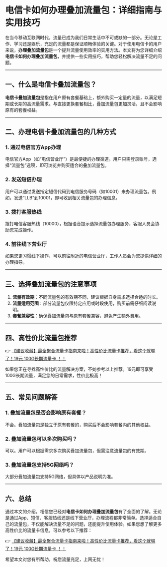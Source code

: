 # 电信卡如何办理叠加流量包：详细指南与实用技巧

在当今移动互联网时代，流量已成为我们日常生活中不可或缺的一部分。无论是工作、学习还是娱乐，充足的流量都是保证顺畅体验的关键。对于使用电信卡的用户来说，**办理叠加流量包**是一个提升流量使用效率的实用方法。本文将为您详细介绍**电信卡如何办理叠加流量包**，并提供一些实用技巧，帮助您轻松解决流量不足的问题。

---

## 一、什么是电信卡叠加流量包？

**电信卡叠加流量包**是指在用户原有套餐基础上，额外购买一定量的流量，以满足短期或长期的高流量需求。与直接更换套餐相比，叠加流量包更加灵活，且不会影响原有的套餐权益。

---

## 二、办理电信卡叠加流量包的几种方式

### 1. 通过电信官方App办理
电信官方App（如“电信营业厅”）是最便捷的办理渠道。用户只需登录账号，选择“流量包”选项，即可浏览并购买适合的叠加流量包。

### 2. 发送短信办理
用户可以通过发送指定短信代码到电信服务号码（如10001）来办理流量包。例如，发送“LLB”到10001，即可收到相关流量包的办理信息。

### 3. 拨打客服热线
拨打电信客服热线（10000），根据语音提示选择流量包办理服务，客服人员会协助您完成操作。

### 4. 前往线下营业厅
如果您更习惯线下操作，可以前往附近的电信营业厅，工作人员会为您提供详细的办理指导。

---

## 三、选择叠加流量包的注意事项

1. **流量有效期**：不同流量包的有效期不同，建议根据自身需求选择合适的时长。
2. **流量适用范围**：部分流量包仅限特定应用或时段使用，购买前需仔细阅读说明。
3. **套餐兼容性**：确保叠加流量包与原有套餐兼容，避免产生额外费用。

---

## 四、高性价比流量包推荐

👉 [【建议收藏】最全聚合流量卡指南来啦！高性价比流量卡推荐，看这个就够了！19元 100G长期流量卡 ！！](https://bit.ly/Liuliangka)

如果您正在寻找高性价比的流量解决方案，不妨参考以上推荐。19元即可享受100G长期流量，满足您的日常需求，性价比极高！

---

## 五、常见问题解答

### 1. 叠加流量包是否会影响原有套餐？
不会。叠加流量包是独立于原有套餐的，购买后不会影响套餐内的其他权益。

### 2. 叠加流量包可以多次购买吗？
可以。用户可以根据需求多次购买叠加流量包，但需注意流量包的有效期。

### 3. 叠加流量包支持5G网络吗？
大部分叠加流量包支持5G网络，但具体以产品说明为准。

---

## 六、总结

通过本文的介绍，相信您已经对**电信卡如何办理叠加流量包**有了全面的了解。无论是通过App、短信、客服热线还是线下营业厅，办理流程都非常简单。选择适合自己的流量包，不仅能解决流量不足的问题，还能提升使用体验。如果您想了解更多高性价比的流量卡信息，可以参考以下推荐：

👉 [【建议收藏】最全聚合流量卡指南来啦！高性价比流量卡推荐，看这个就够了！19元 100G长期流量卡 ！！](https://bit.ly/Liuliangka)

希望本文对您有所帮助，祝您流量充足，上网无忧！